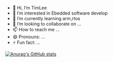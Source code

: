 - 👋 Hi, I’m TimLee
- 👀 I’m interested in Ebedded software develop 
- 🌱 I’m currently learning arm,rtos
- 💞️ I’m looking to collaborate on ...
- 📫 How to reach me ...
- 😄 Pronouns: ...
- ⚡ Fun fact: ...

[![Anurag's GitHub stats](https://myprofile-ettthgco7-rtspiderikis-projects.vercel.app/api?username=rtspideriki)](https://github.com/anuraghazra/github-readme-stats)
<!---
rtspideriki/rtspideriki is a ✨ special ✨ repository because its `README.md` (this file) appears on your GitHub profile.
You can click the Preview link to take a look at your changes.
--->

